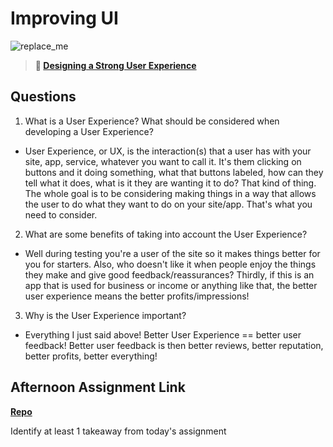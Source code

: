 # Improving UI

![replace_me](https://codeworks.blob.core.windows.net/public/assets/img/illustrations/placeholder.svg)

> **📖 [Designing a Strong User Experience](https://codeworksacademy.com/fs-student-guide/resources/wk7/03-Creating-Good-UX)**

## Questions

1. What is a User Experience? What should be considered when developing a User Experience?

- User Experience, or UX, is the interaction(s) that a user has with your site, app, service, whatever you want to call it. It's them clicking on buttons and it doing something, what that buttons labeled, how can they tell what it does, what is it they are wanting it to do? That kind of thing. The whole goal is to be considering making things in a way that allows the user to do what they want to do on your site/app. That's what you need to consider.

2. What are some benefits of taking into account the User Experience?

- Well during testing you're a user of the site so it makes things better for you for starters. Also, who doesn't like it when people enjoy the things they make and give good feedback/reassurances? Thirdly, if this is an app that is used for business or income or anything like that, the better user experience means the better profits/impressions!

3. Why is the User Experience important?

- Everything I just said above! Better User Experience == better user feedback! Better user feedback is then better reviews, better reputation, better profits, better everything!

## Afternoon Assignment Link

**[Repo](https://github.com/TheOneTrueRy/Tower)**

Identify at least 1 takeaway from today's assignment
